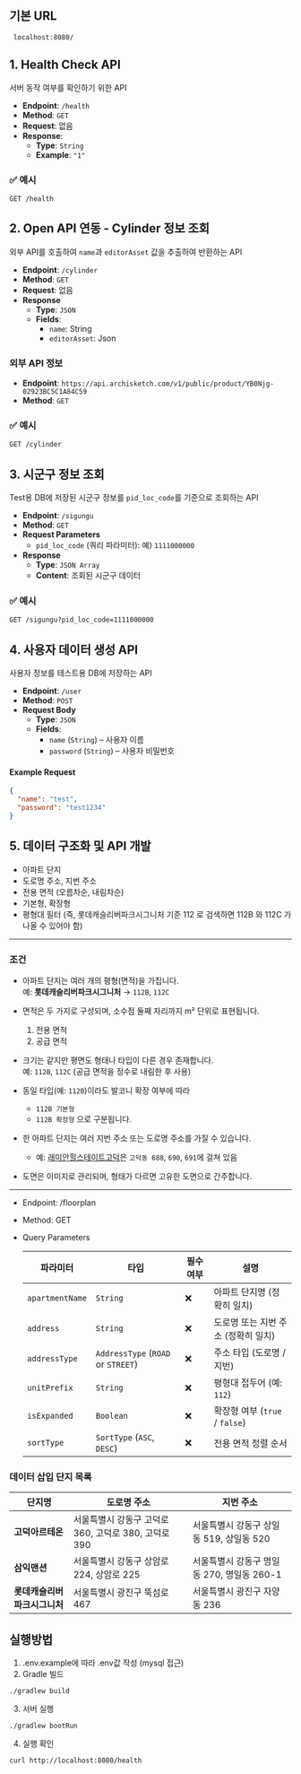 ## 기본 URL
```http
 localhost:8080/
```

## 1. Health Check API
서버 동작 여부를 확인하기 위한 API
- **Endpoint**: `/health`
- **Method**: `GET`
- **Request**: 없음
- **Response**:
    - **Type**: `String`
    - **Example**: `"1"`

### ✅ 예시
```http
GET /health
```

## 2. Open API 연동 - Cylinder 정보 조회

외부 API를 호출하여 `name`과 `editorAsset` 값을 추출하여 반환하는 API
- **Endpoint**: `/cylinder`
- **Method**: `GET`
- **Request**: 없음
- **Response**
    - **Type**: `JSON`
    - **Fields**:
        - `name`: String
        - `editorAsset`: Json

###  외부 API 정보

- **Endpoint**: `https://api.archisketch.com/v1/public/product/YB0Njg-02923BC5C1A84C59`
- **Method**: `GET`

### ✅ 예시

```http
GET /cylinder
```

## 3. 시군구 정보 조회

Test용 DB에 저장된 시군구 정보를 `pid_loc_code`를 기준으로 조회하는 API

- **Endpoint**: `/sigungu`
- **Method**: `GET`
- **Request Parameters**
  - `pid_loc_code` (쿼리 파라미터): 예) `1111000000`
- **Response**
  - **Type**: `JSON Array`
  - **Content**: 조회된 시군구 데이터

### ✅ 예시

```http
GET /sigungu?pid_loc_code=1111000000
```

## 4. 사용자 데이터 생성 API

사용자 정보를 테스트용 DB에 저장하는 API

- **Endpoint**: `/user`
- **Method**: `POST`
- **Request Body**
    - **Type**: `JSON`
    - **Fields**:
        - `name` (`String`) – 사용자 이름
        - `password` (`String`) – 사용자 비밀번호

#### Example Request

```json
{
  "name": "test",
  "password": "test1234"
}
```

## 5. 데이터 구조화 및 API 개발

- 아파트 단지
- 도로명 주소, 지번 주소
- 전용 면적 (오름차순, 내림차순)
- 기본형, 확장형
- 평형대 필터  (즉, 롯데캐슬리버파크시그니처 기준 112 로 검색하면 112B 와 112C 가 나올 수 있어야 함)
---
### 조건
- 아파트 단지는 여러 개의 평형(면적)을 가집니다.  
  예: **롯데캐슬리버파크시그니처** → `112B`, `112C`

- 면적은 두 가지로 구성되며, 소수점 둘째 자리까지 m² 단위로 표현됩니다.
    1. 전용 면적
    2. 공급 면적

- 크기는 같지만 평면도 형태나 타입이 다른 경우 존재합니다.  
  예: `112B`, `112C` (공급 면적을 정수로 내림한 후 사용)

- 동일 타입(예: `112B`)이라도 발코니 확장 여부에 따라
    - `112B 기본형`
    - `112B 확장형` 으로 구분됩니다.

- 한 아파트 단지는 여러 지번 주소 또는 도로명 주소를 가질 수 있습니다.
    - 예: [래미안힐스테이트고덕](https://realty.daum.net/home/apt/danjis/36216)은 `고덕동 688`, `690`, `691`에 걸쳐 있음

- 도면은 이미지로 관리되며, 형태가 다르면 고유한 도면으로 간주합니다.
---
- Endpoint: /floorplan
- Method: GET
- Query Parameters

  | 파라미터         | 타입                                 | 필수 여부 | 설명 |
  |------------------|------------------------------------|-----------|------|
  | `apartmentName`  | `String`                           | ❌        | 아파트 단지명 (정확히 일치) |
  | `address`        | `String`                           | ❌        | 도로명 또는 지번 주소 (정확히 일치) |
  | `addressType`    | `AddressType` (`ROAD` or `STREET`) | ❌ | 주소 타입 (도로명 / 지번) |
  | `unitPrefix`     | `String`                           | ❌        | 평형대 접두어 (예: `112`) |
  | `isExpanded`     | `Boolean`                          | ❌        | 확장형 여부 (`true` / `false`) |
  | `sortType`       | `SortType` (`ASC`, `DESC`)         | ❌ | 전용 면적 정렬 순서 |


### 데이터 삽입 단지 목록

| 단지명                         | 도로명 주소                                               | 지번 주소                              |
|--------------------------------|------------------------------------------------------------|-----------------------------------------|
| **고덕아르테온**               | 서울특별시 강동구 고덕로 360, 고덕로 380, 고덕로 390     | 서울특별시 강동구 상일동 519, 상일동 520 |
| **삼익맨션**                   | 서울특별시 강동구 상암로 224, 상암로 225                 | 서울특별시 강동구 명일동 270, 명일동 260-1 |
| **롯데캐슬리버파크시그니처**   | 서울특별시 광진구 뚝섬로 467                              | 서울특별시 광진구 자양동 236             |

## 실행방법

1. .env.example에 따라 .env값 작성 (mysql 접근)
2. Gradle 빌드
```
./gradlew build
```
3. 서버 실행
```
./gradlew bootRun
```

4. 실행 확인
```
curl http://localhost:8080/health
```